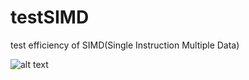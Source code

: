 # testSIMD
test efficiency of SIMD(Single Instruction Multiple Data)


![alt text](http://url/to/img.png)
